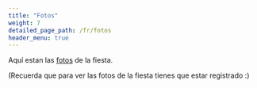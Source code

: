 ```yaml
---
title: "Fotos"
weight: 7
detailed_page_path: /fr/fotos
header_menu: true
---
```


Aquí estan las [fotos](fotos) de la fiesta.

(Recuerda que para ver las fotos de la fiesta tienes que estar registrado :)
